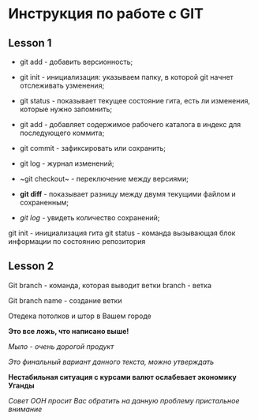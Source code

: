# Инструкция по работе с GIT

## Lesson 1
* git add - добавить версионность;

* git init - инициализация: указываем папку, в которой git начнет отслеживать  узменения;

* git status -  показывает текущее состояние гита, есть ли изменения, которые нужно запомнить;

* git add - добавляет содержимое рабочего каталога в индекс для последующего коммита;

* git commit - зафиксировать или сохранить;

* git log - журнал изменений;

* ~git checkout~ - переключение между версиями;

* **git diff** - показывает разницу между двумя текущими файлом и сохраненным;

* *git log* - увидеть количество сохранений;

git init - инициализация гита
git status - команда вызывающая блок информации по состоянию репозитория
## Lesson 2 
Git branch - команда, которая выводит ветки
branch - ветка

Git branch name - создание ветки

Отедека потолков и штор в Вашем городе

**Это все ложь, что написано выше!**

*Мыло - очень дорогой продукт*

_Это финальный вариант данного текста, можно утверждать_

**Нестабильная ситуация с курсами валют ослабевает экономику Уганды**

_Совет ООН просит Вас обратить на данную проблему пристальное внимание_
